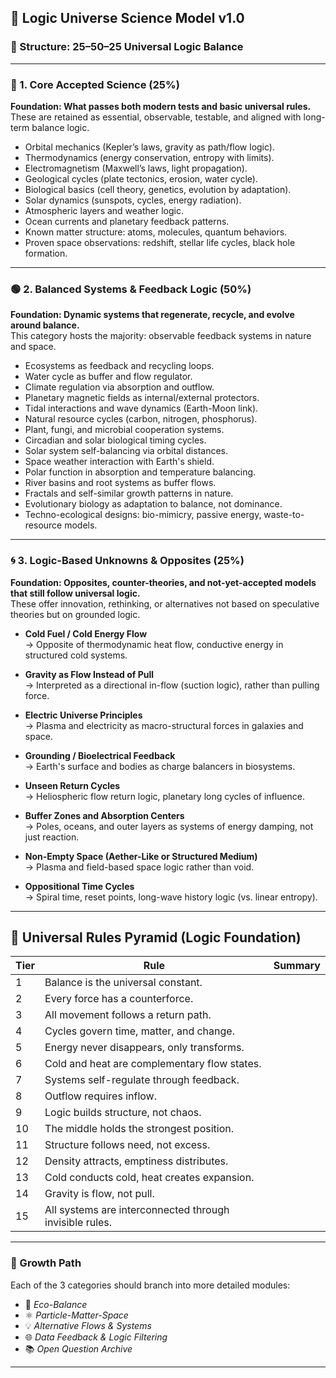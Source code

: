 ## 🌌 Logic Universe Science Model v1.0

### 📜 Structure: 25–50–25 Universal Logic Balance

---

### 🔹 1. Core Accepted Science (25%)

**Foundation: What passes both modern tests and basic universal rules.**  
These are retained as essential, observable, testable, and aligned with long-term balance logic.

- Orbital mechanics (Kepler’s laws, gravity as path/flow logic).
- Thermodynamics (energy conservation, entropy with limits).
- Electromagnetism (Maxwell’s laws, light propagation).
- Geological cycles (plate tectonics, erosion, water cycle).
- Biological basics (cell theory, genetics, evolution by adaptation).
- Solar dynamics (sunspots, cycles, energy radiation).
- Atmospheric layers and weather logic.
- Ocean currents and planetary feedback patterns.
- Known matter structure: atoms, molecules, quantum behaviors.
- Proven space observations: redshift, stellar life cycles, black hole formation.

---

### 🟢 2. Balanced Systems & Feedback Logic (50%)

**Foundation: Dynamic systems that regenerate, recycle, and evolve around balance.**  
This category hosts the majority: observable feedback systems in nature and space.

- Ecosystems as feedback and recycling loops.
- Water cycle as buffer and flow regulator.
- Climate regulation via absorption and outflow.
- Planetary magnetic fields as internal/external protectors.
- Tidal interactions and wave dynamics (Earth-Moon link).
- Natural resource cycles (carbon, nitrogen, phosphorus).
- Plant, fungi, and microbial cooperation systems.
- Circadian and solar biological timing cycles.
- Solar system self-balancing via orbital distances.
- Space weather interaction with Earth's shield.
- Polar function in absorption and temperature balancing.
- River basins and root systems as buffer flows.
- Fractals and self-similar growth patterns in nature.
- Evolutionary biology as adaptation to balance, not dominance.
- Techno-ecological designs: bio-mimicry, passive energy, waste-to-resource models.

---

### 🌀 3. Logic-Based Unknowns & Opposites (25%)

**Foundation: Opposites, counter-theories, and not-yet-accepted models that still follow universal logic.**  
These offer innovation, rethinking, or alternatives not based on speculative theories but on grounded logic.

- **Cold Fuel / Cold Energy Flow**  
  → Opposite of thermodynamic heat flow, conductive energy in structured cold systems.

- **Gravity as Flow Instead of Pull**  
  → Interpreted as a directional in-flow (suction logic), rather than pulling force.

- **Electric Universe Principles**  
  → Plasma and electricity as macro-structural forces in galaxies and space.

- **Grounding / Bioelectrical Feedback**  
  → Earth's surface and bodies as charge balancers in biosystems.

- **Unseen Return Cycles**  
  → Heliospheric flow return logic, planetary long cycles of influence.

- **Buffer Zones and Absorption Centers**  
  → Poles, oceans, and outer layers as systems of energy damping, not just reaction.

- **Non-Empty Space (Aether-Like or Structured Medium)**  
  → Plasma and field-based space logic rather than void.

- **Oppositional Time Cycles**  
  → Spiral time, reset points, long-wave history logic (vs. linear entropy).

---

## 🔺 Universal Rules Pyramid (Logic Foundation)

| Tier | Rule | Summary |
|------|------|---------|
| 1    | Balance is the universal constant. |
| 2    | Every force has a counterforce. |
| 3    | All movement follows a return path. |
| 4    | Cycles govern time, matter, and change. |
| 5    | Energy never disappears, only transforms. |
| 6    | Cold and heat are complementary flow states. |
| 7    | Systems self-regulate through feedback. |
| 8    | Outflow requires inflow. |
| 9    | Logic builds structure, not chaos. |
| 10   | The middle holds the strongest position. |
| 11   | Structure follows need, not excess. |
| 12   | Density attracts, emptiness distributes. |
| 13   | Cold conducts cold, heat creates expansion. |
| 14   | Gravity is flow, not pull. |
| 15   | All systems are interconnected through invisible rules. |

---

### 🧬 Growth Path

Each of the 3 categories should branch into more detailed modules:
- 🌱 *Eco-Balance*
- ⚛️ *Particle-Matter-Space*
- 💡 *Alternative Flows & Systems*
- 🌐 *Data Feedback & Logic Filtering*
- 📚 *Open Question Archive*

---

